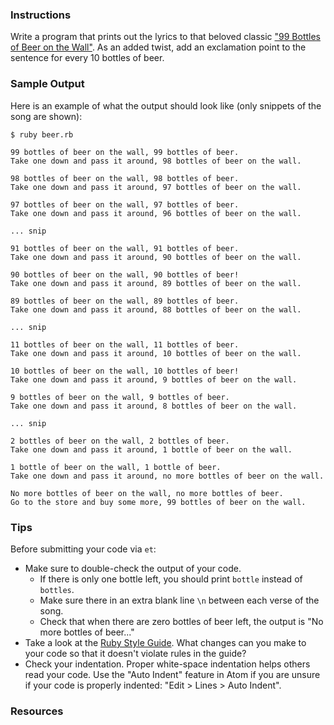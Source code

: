 ### Instructions

Write a program that prints out the lyrics to that beloved classic ["99 Bottles of Beer on the Wall"][lyrics].
As an added twist, add an exclamation point to the sentence for every 10 bottles of beer.

### Sample Output

Here is an example of what the output should look like (only snippets of the song are shown):

```no-highlight
$ ruby beer.rb

99 bottles of beer on the wall, 99 bottles of beer.
Take one down and pass it around, 98 bottles of beer on the wall.

98 bottles of beer on the wall, 98 bottles of beer.
Take one down and pass it around, 97 bottles of beer on the wall.

97 bottles of beer on the wall, 97 bottles of beer.
Take one down and pass it around, 96 bottles of beer on the wall.

... snip

91 bottles of beer on the wall, 91 bottles of beer.
Take one down and pass it around, 90 bottles of beer on the wall.

90 bottles of beer on the wall, 90 bottles of beer!
Take one down and pass it around, 89 bottles of beer on the wall.

89 bottles of beer on the wall, 89 bottles of beer.
Take one down and pass it around, 88 bottles of beer on the wall.

... snip

11 bottles of beer on the wall, 11 bottles of beer.
Take one down and pass it around, 10 bottles of beer on the wall.

10 bottles of beer on the wall, 10 bottles of beer!
Take one down and pass it around, 9 bottles of beer on the wall.

9 bottles of beer on the wall, 9 bottles of beer.
Take one down and pass it around, 8 bottles of beer on the wall.

... snip

2 bottles of beer on the wall, 2 bottles of beer.
Take one down and pass it around, 1 bottle of beer on the wall.

1 bottle of beer on the wall, 1 bottle of beer.
Take one down and pass it around, no more bottles of beer on the wall.

No more bottles of beer on the wall, no more bottles of beer.
Go to the store and buy some more, 99 bottles of beer on the wall.
```

### Tips

Before submitting your code via `et`:

* Make sure to double-check the output of your code.
  - If there is only one bottle left, you should print `bottle` instead of `bottles`.
  - Make sure there in an extra blank line `\n` between each verse of the song.
  - Check that when there are zero bottles of beer left, the output is "No more bottles of beer..."
* Take a look at the [Ruby Style Guide](). What changes can you make to your code so that it doesn't violate rules in the guide?
* Check your indentation. Proper white-space indentation helps others read your code. Use the "Auto Indent" feature in Atom if you are unsure if your code is properly indented: "Edit > Lines > Auto Indent".

### Resources

[lyrics]: http://www.99-bottles-of-beer.net/lyrics.html

